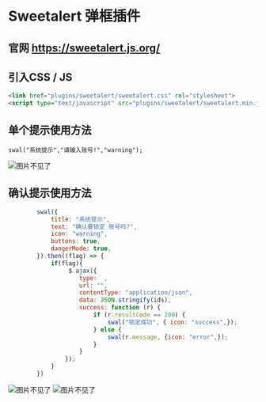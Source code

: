 # Sweetalert 弹框插件
## 官网 https://sweetalert.js.org/

## 引入CSS / JS
```html
<link href="plugins/sweetalert/sweetalert.css" rel="stylesheet">
<script type="text/javascript" src="plugins/sweetalert/sweetalert.min.js"></script>
```

## 单个提示使用方法
```
swal("系统提示","请输入账号!","warning");
```
![图片不见了](https://s2.ax1x.com/2019/12/10/QDWIuq.png)

## 确认提示使用方法
```javascript
        swal({
	        title: "系统提示",
	        text: "确认要锁定 账号吗?",
	        icon: "warning",
	        buttons: true,
	        dangerMode: true,
	    }).then((flag) => {
	    	if(flag){
	    		 $.ajax({
                    type:  ,
                    url: "",
                    contentType: "application/json",
                    data: JSON.stringify(ids),
                    success: function (r) {
                        if (r.resultCode == 200) {
                            swal("锁定成功", { icon: "success",});
                        } else {
                            swal(r.message, {icon: "error",});
                        }
                    }
                });
	    	}
	    })
```
![图片不见了](https://s2.ax1x.com/2019/12/10/QDfHsI.png)
![图片不见了](https://s2.ax1x.com/2019/12/10/QDh2lj.png)
